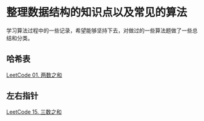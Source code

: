 # 整理数据结构的知识点以及常见的算法
学习算法过程中的一些记录，希望能够坚持下去，对做过的一些算法题做了一些总结和分类。
## 哈希表
<a href="算法/LeetCode 1. 两数之和.md">LeetCode 01. 两数之和<a>
## 左右指针

<a href="算法/LeetCode 15. 三数之和.md">LeetCode 15. 三数之和<a>
